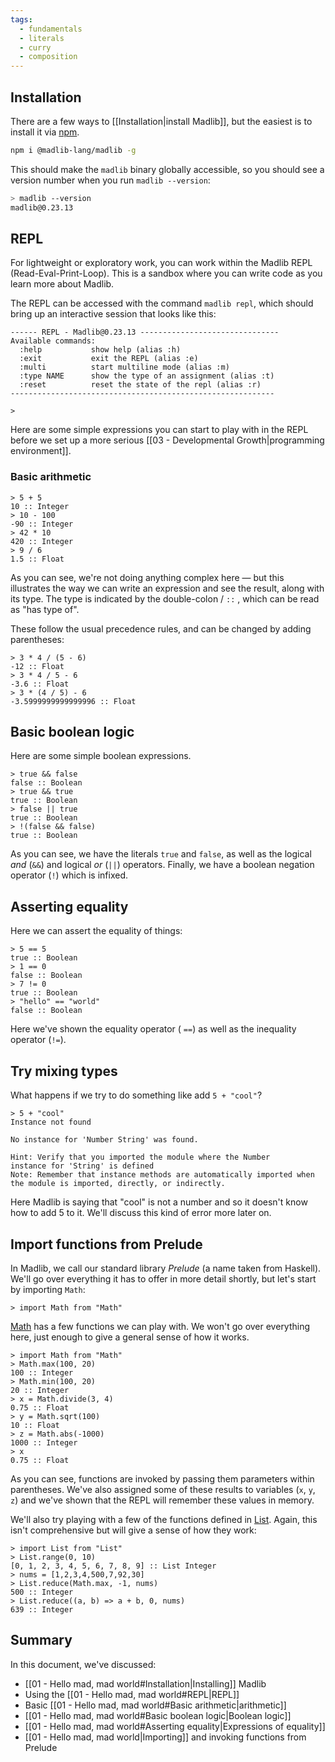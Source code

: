 ```yaml
---
tags:
  - fundamentals
  - literals
  - curry
  - composition
---
```

## Installation

There are a few ways to [[Installation|install Madlib]], but the easiest is to install it via [npm](https://docs.npmjs.com/downloading-and-installing-node-js-and-npm).

```sh
npm i @madlib-lang/madlib -g
```

This should make the `madlib` binary globally accessible, so you should see a version number when you run `madlib --version`:

```sh
> madlib --version
madlib@0.23.13
```

## REPL

For lightweight or exploratory work, you can work within the Madlib REPL (Read-Eval-Print-Loop). This is a sandbox where you can write code as you learn more about Madlib.

The REPL can be accessed with the command `madlib repl`, which should bring up an interactive session that looks like this:

```
------ REPL - Madlib@0.23.13 -------------------------------
Available commands:
  :help           show help (alias :h)
  :exit           exit the REPL (alias :e)
  :multi          start multiline mode (alias :m)
  :type NAME      show the type of an assignment (alias :t)
  :reset          reset the state of the repl (alias :r)
-----------------------------------------------------------

>
```

Here are some simple expressions you can start to play with in the REPL before we set up a more serious [[03 - Developmental Growth|programming environment]].

### Basic arithmetic

```mad
> 5 + 5
10 :: Integer
> 10 - 100
-90 :: Integer
> 42 * 10
420 :: Integer
> 9 / 6
1.5 :: Float
```

As you can see, we're not doing anything complex here — but this illustrates the way we can write an expression and see the result, along with its type. The type is indicated by the double-colon / `::` , which can be read as "has type of".

These follow the usual precedence rules, and can be changed by adding parentheses:

```mad
> 3 * 4 / (5 - 6)
-12 :: Float
> 3 * 4 / 5 - 6
-3.6 :: Float
> 3 * (4 / 5) - 6
-3.5999999999999996 :: Float
```

## Basic boolean logic

Here are some simple boolean expressions.

```mad
> true && false
false :: Boolean
> true && true
true :: Boolean
> false || true
true :: Boolean
> !(false && false)
true :: Boolean
```

As you can see, we have the literals `true` and `false`, as well as the logical *and* (`&&`) and logical *or* (`||`) operators. Finally, we have a boolean negation operator (`!`) which is infixed.

## Asserting equality

Here we can assert the equality of things:

```mad
> 5 == 5
true :: Boolean
> 1 == 0
false :: Boolean
> 7 != 0
true :: Boolean
> "hello" == "world"
false :: Boolean
```

Here we've shown the equality operator ( ` == `) as well as the inequality operator (`!=`).

## Try mixing types

What happens if we try to do something like add `5 + "cool"`?

```mad
> 5 + "cool"
Instance not found

No instance for 'Number String' was found.

Hint: Verify that you imported the module where the Number
instance for 'String' is defined
Note: Remember that instance methods are automatically imported when the module is imported, directly, or indirectly.
```

Here Madlib is saying that "cool" is not a number and so it doesn't know how to add 5 to it. We'll discuss this kind of error more later on.

## Import functions from Prelude

In Madlib, we call our standard library _Prelude_ (a name taken from Haskell). We'll go over everything it has to offer in more detail shortly, but let's start by importing `Math`:

```mad
> import Math from "Math"
```

[Math](https://github.com/madlib-lang/madlib/blob/master/prelude/__internal__/Math.mad) has a few functions we can play with. We won't go over everything here, just enough to give a general sense of how it works.

```mad
> import Math from "Math"
> Math.max(100, 20)
100 :: Integer
> Math.min(100, 20)
20 :: Integer
> x = Math.divide(3, 4)
0.75 :: Float
> y = Math.sqrt(100)
10 :: Float
> z = Math.abs(-1000)
1000 :: Integer
> x
0.75 :: Float
```

As you can see, functions are invoked by passing them parameters within parentheses. We've also assigned some of these results to variables (`x`, `y`, `z`) and we've shown that the REPL will remember these values in memory.

We'll also try playing with a few of the functions defined in [List](https://github.com/madlib-lang/madlib/blob/master/prelude/__internal__/List.mad). Again, this isn't comprehensive but will give a sense of how they work:

```mad
> import List from "List"
> List.range(0, 10)
[0, 1, 2, 3, 4, 5, 6, 7, 8, 9] :: List Integer
> nums = [1,2,3,4,500,7,92,30]
> List.reduce(Math.max, -1, nums)
500 :: Integer
> List.reduce((a, b) => a + b, 0, nums)
639 :: Integer
```


## Summary

In this document, we've discussed:
- [[01 - Hello mad, mad world#Installation|Installing]] Madlib
- Using the [[01 - Hello mad, mad world#REPL|REPL]]
- Basic [[01 - Hello mad, mad world#Basic arithmetic|arithmetic]]
- [[01 - Hello mad, mad world#Basic boolean logic|Boolean logic]]
- [[01 - Hello mad, mad world#Asserting equality|Expressions of equality]]
- [[01 - Hello mad, mad world|Importing]] and invoking functions from Prelude


